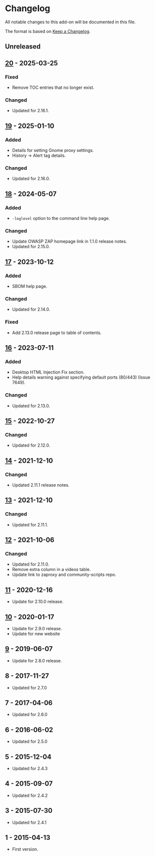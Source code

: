 # Changelog
All notable changes to this add-on will be documented in this file.

The format is based on [Keep a Changelog](https://keepachangelog.com/en/1.0.0/).

## Unreleased


## [20] - 2025-03-25
### Fixed
- Remove TOC entries that no longer exist.

### Changed
- Updated for 2.16.1.

## [19] - 2025-01-10
### Added
- Details for setting Gnome proxy settings.
- History -> Alert tag details.

### Changed
- Updated for 2.16.0.

## [18] - 2024-05-07
### Added
- `-loglevel` option to the command line help page.

### Changed
- Update OWASP ZAP homepage link in 1.1.0 release notes.
- Updated for 2.15.0.

## [17] - 2023-10-12
### Added
- SBOM help page.

### Changed
- Updated for 2.14.0.

### Fixed
- Add 2.13.0 release page to table of contents.

## [16] - 2023-07-11
### Added
- Desktop HTML Injection Fix section.
- Help details warning against specifying default ports (80/443) (Issue 7649).

### Changed
- Updated for 2.13.0.

## [15] - 2022-10-27
### Changed
- Updated for 2.12.0.

## [14] - 2021-12-10
### Changed
- Updated 2.11.1 release notes.

## [13] - 2021-12-10
### Changed
- Updated for 2.11.1.

## [12] - 2021-10-06
### Changed
- Updated for 2.11.0.
- Remove extra column in a videos table.
- Update link to zaproxy and community-scripts repo.

## [11] - 2020-12-16

- Update for 2.10.0 release.

## [10] - 2020-01-17

- Update for 2.9.0 release.
- Update for new website

## [9] - 2019-06-07

- Update for 2.8.0 release.

## 8 - 2017-11-27

- Updated for 2.7.0

## 7 - 2017-04-06

- Updated for 2.6.0

## 6 - 2016-06-02

- Updated for 2.5.0

## 5 - 2015-12-04

- Updated for 2.4.3

## 4 - 2015-09-07

- Updated for 2.4.2

## 3 - 2015-07-30

- Updated for 2.4.1

## 1 - 2015-04-13

- First version.

[20]: https://github.com/zaproxy/zap-core-help/releases/help-v20
[19]: https://github.com/zaproxy/zap-core-help/releases/help-v19
[18]: https://github.com/zaproxy/zap-core-help/releases/help-v18
[17]: https://github.com/zaproxy/zap-core-help/releases/help-v17
[16]: https://github.com/zaproxy/zap-core-help/releases/help-v16
[15]: https://github.com/zaproxy/zap-core-help/releases/help-v15
[14]: https://github.com/zaproxy/zap-core-help/releases/help-v14
[13]: https://github.com/zaproxy/zap-core-help/releases/help-v13
[12]: https://github.com/zaproxy/zap-core-help/releases/help-v12
[11]: https://github.com/zaproxy/zap-core-help/releases/help-v11
[10]: https://github.com/zaproxy/zap-core-help/releases/help-v10
[9]: https://github.com/zaproxy/zap-core-help/releases/help-v9
